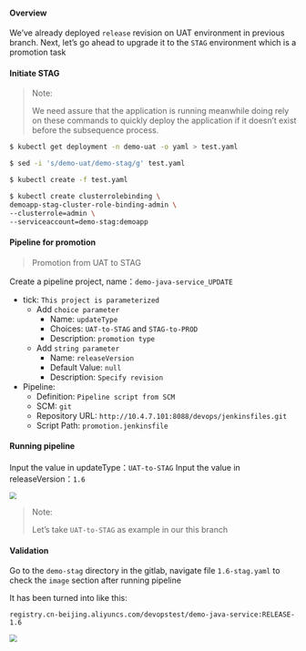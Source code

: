 #### Overview
We’ve already deployed `release` revision on UAT  environment in previous branch. Next, let’s go ahead to upgrade it to the `STAG` environment which is a promotion task

#### Initiate STAG
> Note:
>
> We need assure that the application is running meanwhile doing rely on these commands to quickly deploy the  application if it doesn’t exist before the subsequence process.

```bash
$ kubectl get deployment -n demo-uat -o yaml > test.yaml

$ sed -i 's/demo-uat/demo-stag/g' test.yaml

$ kubectl create -f test.yaml

$ kubectl create clusterrolebinding \
demoapp-stag-cluster-role-binding-admin \
--clusterrole=admin \
--serviceaccount=demo-stag:demoapp
```

#### Pipeline for promotion
> Promotion from UAT to STAG

Create a pipeline project, name：`demo-java-service_UPDATE`

- tick: `This project is parameterized`
    - Add `choice parameter`
        - Name: `updateType`
        - Choices: `UAT-to-STAG` and `STAG-to-PROD`
        - Description: `promotion type`
    - Add `string parameter`
        - Name: `releaseVersion`
        - Default Value: `null`
        - Description: `Specify revision`
- Pipeline:
    - Definition: `Pipeline script from SCM`
    - SCM: `git`
    - Repository URL: `http://10.4.7.101:8088/devops/jenkinsfiles.git`
    - Script Path: `promotion.jenkinsfile`

#### Running pipeline
Input the value in updateType：`UAT-to-STAG`
Input the value in releaseVersion：`1.6`

 <img src="https://gitee.com/galaxy-devops/image-pre-demo-spring-boot-service/raw/master/v6/pipelineBuilding.png" style="zoom:75%;" />

> Note:
>
> Let’s take `UAT-to-STAG` as example in our this branch

#### Validation

Go to the `demo-stag` directory in the gitlab, navigate file `1.6-stag.yaml` to check the `image` section after running pipeline

It has been turned into like this:

`registry.cn-beijing.aliyuncs.com/devopstest/demo-java-service:RELEASE-1.6`

 <img src="https://gitee.com/galaxy-devops/image-pre-demo-spring-boot-service/raw/master/v6/verify.png" style="zoom:80%;" />

